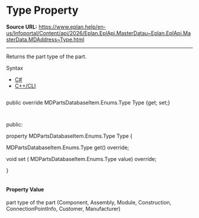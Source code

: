 # Type Property

**Source URL:** https://www.eplan.help/en-us/Infoportal/Content/api/2026/Eplan.EplApi.MasterDatau~Eplan.EplApi.MasterData.MDAddress~Type.html

---

Returns the part type of the part.

Syntax

- [C#](#i-syntax-CS)
- [C++/CLI](#i-syntax-CPP2005)

```
```
public override MDPartsDatabaseItem.Enums.Type Type {get; set;}
```
```

```
```
public:

property MDPartsDatabaseItem.Enums.Type Type {

   MDPartsDatabaseItem.Enums.Type get() override;

   void set (    MDPartsDatabaseItem.Enums.Type value) override;

}
```
```

#### Property Value

part type of the part (Component, Assembly, Module, Construction, ConnectionPointInfo, Customer, Manufacturer)
